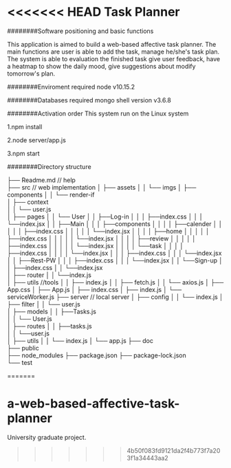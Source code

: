 <<<<<<< HEAD
Task Planner
============================



########Software positioning and basic functions 

This application is aimed to build a web-based affective task planner. The main functions 
are user is able to add the task, manage he/she's task plan. The system is able to evaluation 
the finished task give user feedback, have a heatmap to show the daily mood, give suggestions
about modify tomorrow's plan.


########Enviroment required
 node v10.15.2


########Databases required
 mongo shell version v3.6.8 



########Activation order
 This system run on the Linux system
 
 1.npm install

 2.node server/app.js

 3.npm start


########Directory structure

├── Readme.md                   // help                        
├── src                     	// web implementation 
│   ├── assets
│   │        └── imgs
│   ├── components 
│   │        └── render-if               
│   ├── context  
│   │	   └── user.js                       
│   ├── pages 
│   │        └── User
│   │		 ├──Log-in
│   │		 │	├──index.css
│   │		 │	└──index.jsx
│   │		 ├──Main
│   │		 │	├──components
│   │		 │	│	├──calender
│   │		 │	│	│	├──index.css
│   │		 │	│	│	└──index.jsx
│   │		 │	│	├──home
│   │		 │	│	│	├──index.css
│   │		 │	│	│	└──index.jsx
│   │		 │	│	├──review
│   │		 │	│	│	├──index.css
│   │		 │	│	│	└──index.jsx
│   │		 │	│	└──task
│   │		 │	│		├──index.css
│   │		 │	│		└──index.jsx
│   │		 │	├──index.css
│   │		 │	└──index.jsx
│   │		 ├──Rest-PW
│   │		 │	├──index.css
│   │		 │	└──index.jsx
│   │		 └──Sign-up
│   │			├──index.css
│   │			└──index.jsx             
│   ├── router 
│   │	    └──index.js        
│   ├── utils                                //tools
│   │	   ├── index.js
│   │	   ├── fetch.js
│   │	   └── axios.js 
│   ├── App.css
│   ├── App.js
│   ├── index.css
│   ├── index.js
│   └── serviceWorker.js
├── server                                   // local server
│   ├── config
│   │        └── index.js
│   ├── filter 
│   │        └── user.js              
│   ├── models
│   │	   ├──Tasks.js  
│   │	   └── User.js                       
│   ├── routes 
│   │	   ├──tasks.js  
│   │	   └──user.js  
│   ├── utils 
│   │        └── index.js
│   └── app.js
├── doc                         
├── public                      
├── node_modules
├── package.json
├── package-lock.json                    
└── test




=======
# a-web-based-affective-task-planner
University graduate project.  
>>>>>>> 4b50f083fd9121da2f4b773f7a203f1a34443aa2

